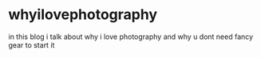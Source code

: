 # whyilovephotography
in this blog i talk about why i love photography and why u dont need fancy gear to start it
